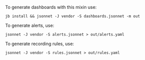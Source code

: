 To generate dashboards with this mixin use:

```console
jb install && jsonnet -J vendor -S dashboards.jsonnet -m out
```

To generate alerts, use:
```console
jsonnet -J vendor -S alerts.jsonnet > out/alerts.yaml
```

To generate recording rules, use:
```console
jsonnet -J vendor -S rules.jsonnet > out/rules.yaml
```
